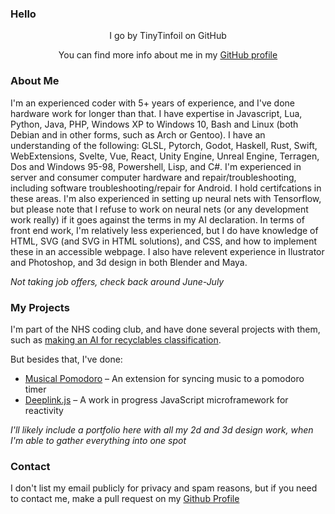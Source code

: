 ### Hello
<p align="center">
  I go by TinyTinfoil on GitHub
</p>
<p align="center">
You can find more info about me in my <a href="https://github.com/TinyTinfoil">GitHub profile</a>
</p>

### About Me
I'm an experienced coder with 5+ years of experience, and I've done hardware work for longer than that. I have expertise in Javascript, Lua, Python, Java, PHP, Windows XP to Windows 10, Bash and Linux (both Debian and in other forms, such as Arch or Gentoo). I have an understanding of the following: GLSL, Pytorch, Godot, Haskell, Rust, Swift, WebExtensions, Svelte, Vue, React, Unity Engine, Unreal Engine, Terragen, Dos and Windows 95-98, Powershell, Lisp, and C#. I'm experienced in server and consumer computer hardware and repair/troubleshooting, including software troubleshooting/repair for Android. I hold certifcations in these areas. I'm also experienced in setting up neural nets with Tensorflow, but please note that I refuse to work on neural nets (or any development work really) if it goes against the terms in my AI declaration. In terms of front end work, I'm relatively less experienced, but I do have knowledge of HTML, SVG (and SVG in HTML solutions), and CSS, and how to implement these in an accessible webpage. I also have relevent experience in Ilustrator and Photoshop, and 3d design in both Blender and Maya.

*Not taking job offers, check back around June-July*

### My Projects
I'm part of the NHS coding club, and have done several projects with them, such as [making an AI for recyclables classification](https://github.com/NHS-CS-Club/recyclenet).

But besides that, I've done:

* [Musical Pomodoro](https://github.com/TinyTinfoil/Musical-Pomodoro) – An extension for syncing music to a pomodoro timer
* [Deeplink.js](https://github.com/TinyTinfoil/deeplink) – A work in progress JavaScript microframework for reactivity

*I'll likely include a portfolio here with all my 2d and 3d design work, when I'm able to gather everything into one spot*

### Contact
I don't list my email publicly for privacy and spam reasons, but if you need to contact me, make a pull request on my [Github Profile](https://github.com/TinyTinfoil/TinyTinfoil)
